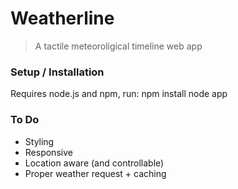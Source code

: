 Weatherline
===========
> A tactile meteoroligical timeline web app



### Setup / Installation
Requires node.js and npm, run:
    npm install
    node app

### To Do

 - Styling
 - Responsive
 - Location aware (and controllable)
 - Proper weather request + caching